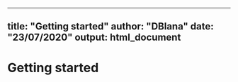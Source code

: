 
---
title: "Getting started"
author: "DBlana"
date: "23/07/2020"
output: html_document
---

# Getting started
